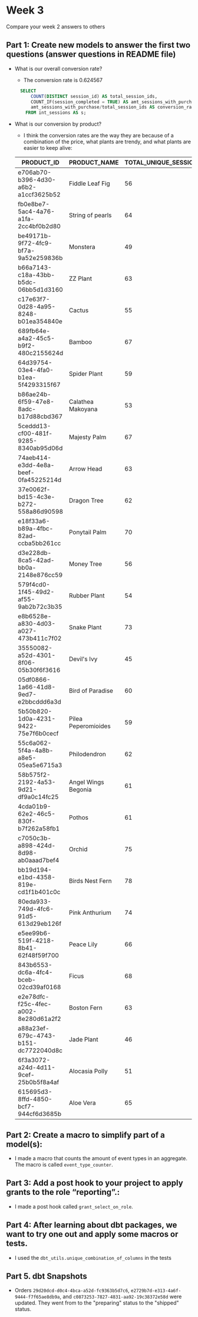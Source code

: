 # Week 3

Compare your week 2 answers to others

## Part 1: Create new models to answer the first two questions (answer questions in README file)

- What is our overall conversion rate?
  - The conversion rate is 0.624567

  ``` sql
    SELECT
        COUNT(DISTINCT session_id) AS total_session_ids,
        COUNT_IF(session_completed = TRUE) AS amt_sessions_with_purchase,
        amt_sessions_with_purchase/total_session_ids AS conversion_rate
      FROM int_sessions AS s;
  ```

- What is our conversion by product?

  - I think the conversion rates are the way they are because of a combination of the price, what plants are trendy, and what plants are easier to keep alive:

  | PRODUCT_ID | PRODUCT_NAME | TOTAL_UNIQUE_SESSIONS | AMT_SESSIONS_BOUGHT | CONVERSION_RATE | PRICE |
  | --- | --- | --- | --- | --- | --- |
  | e706ab70-b396-4d30-a6b2-a1ccf3625b52 | Fiddle Leaf Fig | 56 | 50 | 0.892857 | 85.5 |
  | fb0e8be7-5ac4-4a76-a1fa-2cc4bf0b2d80 | String of pearls | 64 | 57 | 0.890625 | 80.5 |
  | be49171b-9f72-4fc9-bf7a-9a52e259836b | Monstera | 49 | 43 | 0.877551 | 50.75 |
  | b66a7143-c18a-43bb-b5dc-06bb5d1d3160 | ZZ Plant | 63 | 55 | 0.873016 | 25 |
  | c17e63f7-0d28-4a95-8248-b01ea354840e | Cactus | 55 | 47 | 0.854545 | 15 |
  | 689fb64e-a4a2-45c5-b9f2-480c2155624d | Bamboo | 67 | 56 | 0.835821 | 15.25 |
  | 64d39754-03e4-4fa0-b1ea-5f4293315f67 | Spider Plant | 59 | 49 | 0.830508 | 15 |
  | b86ae24b-6f59-47e8-8adc-b17d88cbd367 | Calathea Makoyana | 53 | 44 | 0.830189 | 40.25 |
  | 5ceddd13-cf00-481f-9285-8340ab95d06d | Majesty Palm | 67 | 55 | 0.820896 | 70 |
  | 74aeb414-e3dd-4e8a-beef-0fa45225214d | Arrow Head | 63 | 50 | 0.793651 | 30.95 |
  | 37e0062f-bd15-4c3e-b272-558a86d90598 | Dragon Tree | 62 | 49 | 0.790323 | 50.25 |
  | e18f33a6-b89a-4fbc-82ad-ccba5bb261cc | Ponytail Palm | 70 | 55 | 0.785714 | 80.75 |
  | d3e228db-8ca5-42ad-bb0a-2148e876cc59 | Money Tree | 56 | 44 | 0.785714 | 30.5 |
  | 579f4cd0-1f45-49d2-af55-9ab2b72c3b35 | Rubber Plant | 54 | 42 | 0.777778 | 20.5 |
  | e8b6528e-a830-4d03-a027-473b411c7f02 | Snake Plant | 73 | 56 | 0.767123 | 25.5 |
  | 35550082-a52d-4301-8f06-05b30f6f3616 | Devil's Ivy | 45 | 34 | 0.755556 | 15.25 |
  | 05df0866-1a66-41d8-9ed7-e2bbcddd6a3d | Bird of Paradise | 60 | 45 | 0.75 | 65 |
  | 5b50b820-1d0a-4231-9422-75e7f6b0cecf | Pilea Peperomioides | 59 | 44 | 0.745763 | 20.5 |
  | 55c6a062-5f4a-4a8b-a8e5-05ea5e6715a3 | Philodendron | 62 | 46 | 0.741935 | 45 |
  | 58b575f2-2192-4a53-9d21-df9a0c14fc25 | Angel Wings Begonia | 61 | 45 | 0.737705 | 95 |
  | 4cda01b9-62e2-46c5-830f-b7f262a58fb1 | Pothos | 61 | 45 | 0.737705 | 30.5 |
  | c7050c3b-a898-424d-8d98-ab0aaad7bef4 | Orchid | 75 | 55 | 0.733333 | 50.75 |
  | bb19d194-e1bd-4358-819e-cd1f1b401c0c | Birds Nest Fern | 78 | 57 | 0.730769 | 15.5 |
  | 80eda933-749d-4fc6-91d5-613d29eb126f | Pink Anthurium | 74 | 54 | 0.72973 | 60.95 |
  | e5ee99b6-519f-4218-8b41-62f48f59f700 | Peace Lily | 66 | 48 | 0.727273 | 60.5 |
  | 843b6553-dc6a-4fc4-bceb-02cd39af0168 | Ficus | 68 | 49 | 0.720588 | 20.25 |
  | e2e78dfc-f25c-4fec-a002-8e280d61a2f2 | Boston Fern | 63 | 45 | 0.714286 | 20 |
  | a88a23ef-679c-4743-b151-dc7722040d8c | Jade Plant | 46 | 32 | 0.695652 | 15 |
  | 6f3a3072-a24d-4d11-9cef-25b0b5f8a4af | Alocasia Polly | 51 | 34 | 0.666667 | 95 |
  | 615695d3-8ffd-4850-bcf7-944cf6d3685b | Aloe Vera | 65 | 43 | 0.661538 | 15 |

## Part 2: Create a macro to simplify part of a model(s):

- I made a macro that counts the amount of event types in an aggregate. The macro is called `event_type_counter`.

## Part 3: Add a post hook to your project to apply grants to the role “reporting”.:

- I made a post hook called `grant_select_on_role`.

## Part 4:  After learning about dbt packages, we want to try one out and apply some macros or tests.

- I used the `dbt_utils.unique_combination_of_columns` in the tests 

## Part 5. dbt Snapshots

- Orders `29d20dcd-d0c4-4bca-a52d-fc9363b5d7c6`, `e2729b7d-e313-4a6f-9444-f7f65ae8db9a`, and `c0873253-7827-4831-aa92-19c38372e58d` were updated. They went from to the "preparing" status to the "shipped" status.
